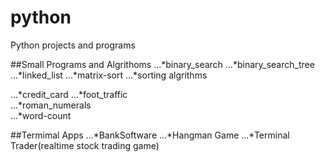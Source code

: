 # python

Python projects and programs

##Small Programs and Algrithoms
...*binary_search
...*binary_search_tree
...*linked_list	
...*matrix-sort
...*sorting algrithms

...*credit_card
...*foot_traffic	
...*roman_numerals	
...*word-count


##Termimal Apps
...*BankSoftware
...*Hangman Game
...*Terminal Trader(realtime stock trading game)
